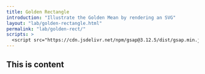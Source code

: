 ```yaml
---
title: Golden Rectangle
introduction: "Illustrate the Golden Mean by rendering an SVG"
layout: "lab/golden-rectangle.html"
permalink: "lab/golden-rect/"
scripts: >
  <script src="https://cdn.jsdelivr.net/npm/gsap@3.12.5/dist/gsap.min.js"></script>
---
```


<!-- @format -->

This is content
-
